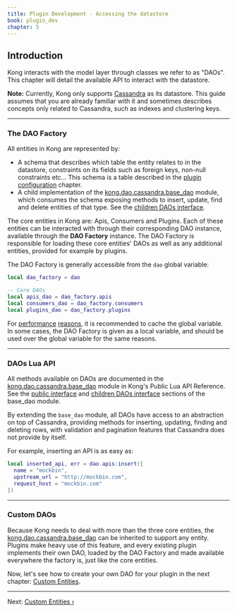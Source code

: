```yaml
---
title: Plugin Development - Accessing the datastore
book: plugin_dev
chapter: 5
---
```


## Introduction

Kong interacts with the model layer through classes we refer to as "DAOs". This chapter will detail the available API to interact with the datastore.

<div class="alert alert-warning">
  <strong>Note:</strong> Currently, Kong only supports <a href="http://cassandra.apache.org/">Cassandra</a> as its datastore. This guide assumes that you are already familiar with it and sometimes describes concepts only related to Cassandra, such as indexes and clustering keys.
</div>

---

### The DAO Factory

All entities in Kong are represented by:

- A schema that describes which table the entity relates to in the datastore, constraints on its fields such as foreign keys, non-null constraints etc... This schema is a table described in the [plugin configuration]({{page.book.chapters.plugin-configuration}}) chapter.
- A child implementation of the [kong.dao.cassandra.base_dao] module, which consumes the schema exposing methods to insert, update, find and delete entities of that type. See the [children DAOs interface](http://localhost:3000/0.5.x/lua-reference/modules/kong.dao.cassandra.base_dao/#Children_DAOs_interface).

The core entities in Kong are: Apis, Consumers and Plugins. Each of these entities can be interacted with through their corresponding DAO instance, available through the **DAO Factory** instance. The DAO Factory is responsible for loading these core entities' DAOs as well as any additional entities, provided for example by plugins.

The DAO Factory is generally accessible from the `dao` global variable:

```lua
local dao_factory = dao

-- Core DAOs
local apis_dao = dao_factory.apis
local consumers_dao = dao_factory.consumers
local plugins_dao = dao_factory.plugins
```

For [performance](http://lua-users.org/wiki/OptimisingUsingLocalVariables) [reasons](https://github.com/openresty/lua-nginx-module#lua-variable-scope), it is recommended to cache the global variable. In some cases, the DAO Factory is given as a local variable, and should be used over the global variable for the same reasons.

---

### DAOs Lua API

All methods available on DAOs are documented in the [kong.dao.cassandra.base_dao] module in Kong's Public Lua API Reference. See the [public interface] and [children DAOs interface] sections of the base_dao module.

By extending the `base_dao` module, all DAOs have access to an abstraction on top of Cassandra, providing methods for inserting, updating, finding and deleting rows, with validation and pagination features that Cassandra does not provide by itself.

For example, inserting an API is as easy as:

```lua
local inserted_api, err = dao.apis:insert({
  name = "mockbin",
  upstream_url = "http://mockbin.com",
  request_host = "mockbin.com"
})
```

---

### Custom DAOs

Because Kong needs to deal with more than the three core entities, the [kong.dao.cassandra.base_dao][kong.dao.cassandra.base_dao] can be inherited to support any entity. Plugins make heavy use of this feature, and every existing plugin implements their own DAO, loaded by the DAO Factory and made available everywhere the factory is, just like the core entities.

Now, let's see how to create your own DAO for your plugin in the next chapter: [Custom Entities]({{page.book.next}}).

---

Next: [Custom Entities &rsaquo;]({{page.book.next}})

[kong.dao.cassandra.base_dao]: /{{page.kong_version}}/lua-reference/modules/kong.dao.cassandra.base_dao
[children DAOs interface]: /{{page.kong_version}}/lua-reference/modules/kong.dao.cassandra.base_dao/#Children_DAOs_interface
[public interface]: /{{page.kong_version}}/lua-reference/modules/kong.dao.cassandra.base_dao/#Public_interface

